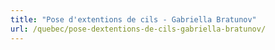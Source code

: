 ```yaml
---
title: "Pose d'extentions de cils - Gabriella Bratunov"
url: /quebec/pose-dextentions-de-cils-gabriella-bratunov/
---
```

